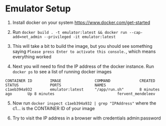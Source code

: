 # Emulator Setup

1. Install docker on your system https://www.docker.com/get-started

2. Run `docker build . -t emulator:latest && docker run --cap-add=net_admin --privileged -it emulator:latest`

3. This will take a bit to build the image, but you should see something saying `Please press Enter to activate this console.`, which means everything worked

4. Next you will need to find the IP address of the docker instance. Run `docker ps` to see a list of running docker images
```
CONTAINER ID        IMAGE               COMMAND             CREATED             STATUS              PORTS               NAMES
c1aeb394a932        emulator:latest     "/app/run.sh"       8 minutes ago       Up 8 minutes                            fervent_mendeleev
```
5. Now run `docker inspect c1aeb394a932 | grep "IPAddress"` where the c1... is the CONTAINER ID of your image

6. Try to visit the IP address in a browser with credentials admin:password
